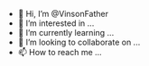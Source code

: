 - 👋 Hi, I’m @VinsonFather
- 👀 I’m interested in ...
- 🌱 I’m currently learning ...
- 💞️ I’m looking to collaborate on ...
- 📫 How to reach me ...

<!---
VinsonFather/VinsonFather is a ✨ special ✨ repository because its `README.md` (this file) appears on your GitHub profile.
You can click the Preview link to take a look at your changes.
--->
